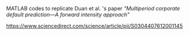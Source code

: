 MATLAB codes to replicate Duan et al. 's paper _"Multiperiod corporate default prediction—A forward intensity approach"_

https://www.sciencedirect.com/science/article/pii/S0304407612001145
